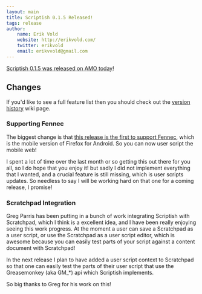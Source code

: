 ```yaml
---
layout: main
title: Scriptish 0.1.5 Released!
tags: release
author:
    name: Erik Vold
    website: http://erikvold.com/
    twitter: erikvold
    email: erikvvold@gmail.com
---
```


[Scriptish 0.1.5 was released on AMO today](https://addons.mozilla.org/firefox/addon/scriptish/)!

## Changes

If you'd like to see a full feature list then you should check out the [version
history] wiki page.

### Supporting Fennec

The biggest change is that [this release is the first to support Fennec](http://scriptish.org/news/2011/09/05/scriptish-supports-fennec.html),
which is the mobile version of Firefox for Android.  So you can now
user script the mobile web!

I spent a lot of time over the last month or so getting this out there for you
all, so I do hope that you enjoy it! but sadly I did not implement everything
that I wanted, and a crucial feature is still missing, which is user scripts
updates.  So needless to say I will be working hard on that one for a coming
release, I promise!

### Scratchpad Integration

Greg Parris has been putting in a bunch of work integrating Scriptish with
Scratchpad, which I think is a excellent idea, and I have been really enjoying
seeing this work progress.  At the moment a user can save a Scratchpad as a user
script, or use the Scratchpad as a user script editor, which is awesome because
you can easily test parts of your script against a content document with
Scratchpad!

In the next release I plan to have added a user script context to Scratchpad
so that one can easily test the parts of their user script that use the
Greasemonkey (aka GM_*) api which Scriptish implements.

So big thanks to Greg for his work on this!

[version history]:https://github.com/scriptish/scriptish/wiki/Version-History
[Greg Parris]:https://github.com/supahgreg
[Nils Maier]:https://github.com/nmaier
